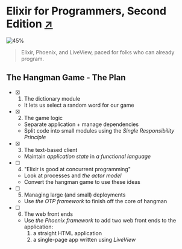 # Elixir for Programmers, Second Edition [↗][course]

![45%](https://progress-bar.dev/45)

> Elixir, Phoenix, and LiveView, paced for folks who can already program.

## The Hangman Game - The Plan

- [x] 1.  The dictionary module

  - It lets us select a random word for our game

- [x] 2. The game logic

  - Separate application + manage dependencies
  - Split code into small modules using the _Single Responsibility Principle_

- [x] 3. The text-based client

  - Maintain _application state_ in _a functional language_

- [ ] 4. "Elixir is good at concurrent programming"

  - Look at processes and _the actor model_
  - Convert the hangman game to use these ideas

- [ ] 5. Managing large (and small) deployments

  - Use _the OTP framework_ to finish off the core of hangman

- [ ] 6. The web front ends

  - Use _the Phoenix framework_ to add two web front ends to the application:
    1. a straight HTML application
    2. a single-page app written using _LiveView_

  [course]: https://codestool.coding-gnome.com/courses/elixir-for-programmers-2
